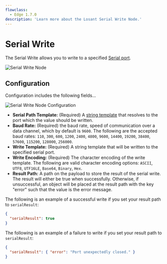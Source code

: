 ```yaml
---
flowclass:
  - Edge 1.7.0
description: 'Learn more about the Losant Serial Write Node.'
---
```


# Serial Write

The Serial Write allows you to write to a specified [Serial port](https://en.wikipedia.org/wiki/Serial_communication).

![Serial Write Node](/images/workflows/data/serial-write-node.png "Serial Write Node")

## Configuration

Configuration includes the following fields...

![Serial Write Node Configuration](/images/workflows/data/serial-write-node-config.png "Serial Write Node Configuration")

* **Serial Path Template:** (Required) A [string template](/workflows/accessing-payload-data/#string-templates) that resolves to the port which the value should be written.
* **Baud Rate:** (Required) the baud rate, speed of communication over a data channel, which by default is `9600`. The following are the accepted baud rates: `110`, `300`, `600`, `1200`, `2400`, `4800`, `9600`, `14400`, `19200`, `38400`, `57600`, `115200`, `128000`, `256000`.
* **Write Template:** (Required) A string template that will be written to the specified serial port.
* **Write Encoding:** (Required) The character encoding of the write template. The following are valid character encoding options: `ASCII`, `UTF8`, `UTF16LE`, `Base64`, `Binary`, `Hex`.
* **Result Path:** A path on the payload to store the result of the serial write. The result will either be true when successfully. Otherwise, if unsuccessful, an object will be placed at the result path with the key "error" such that the value is the error message.

The following is an example of a successful write if you set your result path to `serialResult`:

```json
{
  "serialResult": true
}
```

The following is an example of a failure to write if you set your result path to `serialResult`:

```json
{
  "serialResult": { "error": "Port unexpectedly closed." }
}
```
